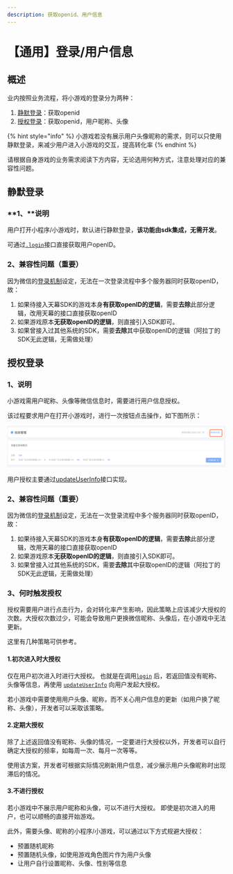 ```yaml
---
description: 获取openid、用户信息
---
```


# 【通用】登录/用户信息

## 概述

业内按照业务流程，将小游戏的登录分为两种：

1. [静默登录](./#jing-mo-deng-lu)：获取openid
2. [授权登录](./#shou-quan-deng-lu)：获取openid，用户昵称、头像

{% hint style="info" %}
小游戏若没有展示用户头像昵称的需求，则可以只使用静默登录，来减少用户进入小游戏的交互，提高转化率
{% endhint %}

请根据自身游戏的业务需求阅读下方内容，无论选用何种方式，注意处理对应的兼容性问题。

## 静默登录

### **1、**说明

用户打开小程序/小游戏时，默认进行静默登录，**该功能由sdk集成，无需开发**。

可通过[`.login`](get-user-info.md)接口直接获取用户openID。

### 2、兼容性问题（重要）

因为微信的[登录机制](https://developers.weixin.qq.com/minigame/dev/guide/open-ability/login.html)设定，无法在一次登录流程中多个服务器同时获取openID，故：

1. 如果待接入天幕SDK的游戏本身**有获取openID的逻辑**，需要**去除**此部分逻辑，改用天幕的接口直接获取openID
2. 如果游戏原本**无获取openID的逻辑**，则直接引入SDK即可。
3. 如果曾接入过其他系统的SDK，需要**去除**其中获取openID的逻辑（阿拉丁的SDK无此逻辑，无需做处理）

## 授权登录

### 1、说明

小游戏需用户昵称、头像等微信信息时，需要进行用户信息授权。

该过程要求用户在打开小游戏时，进行一次按钮点击操作，如下图所示：

![](../../../.gitbook/assets/image%20%28144%29.png)

用户授权主要通过[updateUserInfo](update-userinfo.md)接口实现。

### 2、兼容性问题（重要）

因为微信的[登录机制](https://developers.weixin.qq.com/minigame/dev/guide/open-ability/login.html)设定，无法在一次登录流程中多个服务器同时获取openID，故：

1. 如果待接入天幕SDK的游戏本身**有获取openID的逻辑**，需要**去除**此部分逻辑，改用天幕的接口直接获取openID
2. 如果游戏原本**无获取openID的逻辑**，则直接引入SDK即可。
3. 如果曾接入过其他系统的SDK，需要**去除**其中获取openID的逻辑（阿拉丁的SDK无此逻辑，无需做处理）

### **3、何时触发授权**

授权需要用户进行点击行为，会对转化率产生影响，因此策略上应该减少大授权的次数。大授权次数过少，可能会导致用户更换微信昵称、头像后，在小游戏中无法更新。

这里有几种策略可供参考。

#### **1.初次进入时大授权**

仅在用户初次进入时进行大授权。 也就是在调用[`login`](get-user-info.md) 后，若返回值没有昵称、头像等信息，再使用 [`updateUserInfo`](update-userinfo.md) 向用户发起大授权。

若小游戏中需要使用用户头像、昵称，而不关心用户信息的更新（如用户换了昵称、头像），开发者可以采取该策略。

#### **2.定期大授权**

除了上述返回值没有昵称、头像的情况，一定要进行大授权以外，开发者可以自行确定大授权的频率，如每周一次、每月一次等等。

使用该方案，开发者可根据实际情况刷新用户信息，减少展示用户头像昵称时出现滞后的情况。

#### **3.不进行授权**

若小游戏中不展示用户昵称和头像，可以不进行大授权。 即使是初次进入的用户，也可以顺畅的直接开始游戏。

此外，需要头像、昵称的小程序/小游戏，可以通过以下方式规避大授权：

* 预置随机昵称
* 预置随机头像，如使用游戏角色图片作为用户头像
* 让用户自行设置昵称、头像、性别等信息

### 

